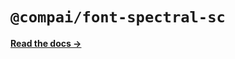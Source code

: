 # `@compai/font-spectral-sc`

[**Read the docs &rarr;**](https://components.ai/docs/typefaces/spectral-sc)
